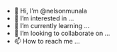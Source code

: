 - 👋 Hi, I’m @nelsonmunala
- 👀 I’m interested in ...
- 🌱 I’m currently learning ...
- 💞️ I’m looking to collaborate on ...
- 📫 How to reach me ...

<!---
nelsonmunala/nelsonmunala is a ✨ special ✨ repository because its `README.md` (this file) appears on your GitHub profile.
You can click the Preview link to take a look at your changes.
--->
